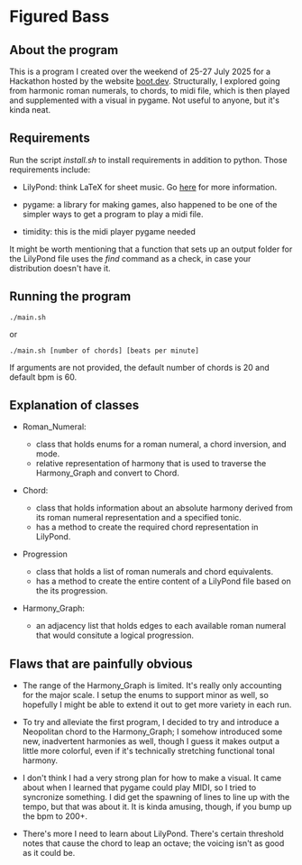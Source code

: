 # Figured Bass

## About the program

This is a program I created over the weekend of 25-27 July 2025 for a Hackathon hosted by the website [boot.dev](https://boot.dev). Structurally, I explored going from harmonic roman numerals, to chords, to midi file, which is then played and supplemented with a visual in pygame. Not useful to anyone, but it's kinda neat.

## Requirements

Run the script _install.sh_ to install requirements in addition to python. Those requirements include:

- LilyPond: think LaTeX for sheet music. Go [here](https://lilypond.org/doc/v2.23/Documentation/web/index) for more information.

- pygame: a library for making games, also happened to be one of the simpler ways to get a program to play a midi file.

- timidity: this is the midi player pygame needed

It might be worth mentioning that a function that sets up an output folder for the LilyPond file uses the _find_ command as a check, in case your distribution doesn't have it.

## Running the program

```
./main.sh
```

or 

```
./main.sh [number of chords] [beats per minute]
```

If arguments are not provided, the default number of chords is 20 and default bpm is 60.

## Explanation of classes

- Roman\_Numeral:
	- class that holds enums for a roman numeral, a chord inversion, and mode.
	- relative representation of harmony that is used to traverse the Harmony\_Graph and convert to Chord.

- Chord:
	- class that holds information about an absolute harmony derived from its roman numeral representation and a specified tonic.
	- has a method to create the required chord representation in LilyPond.

- Progression
	- class that holds a list of roman numerals and chord equivalents.
	- has a method to create the entire content of a LilyPond file based on the its progression.

- Harmony\_Graph:
	- an adjacency list that holds edges to each available roman numeral that would consitute a logical progression. 

## Flaws that are painfully obvious

- The range of the Harmony\_Graph is limited. It's really only accounting for the major scale. I setup the enums to support minor as well, so hopefully I might be able to extend it out to get more variety in each run.

- To try and alleviate the first program, I decided to try and introduce a Neopolitan chord to the Harmony\_Graph; I somehow introduced some new, inadvertent harmonies as well, though I guess it makes output a little more colorful, even if it's technically stretching functional tonal harmony.

- I don't think I had a very strong plan for how to make a visual. It came about when I learned that pygame could play MIDI, so I tried to syncronize something. I did get the spawning of lines to line up with the tempo, but that was about it. It is kinda amusing, though, if you bump up the bpm to 200+.

- There's more I need to learn about LilyPond. There's certain threshold notes that cause the chord to leap an octave; the voicing isn't as good as it could be. 
